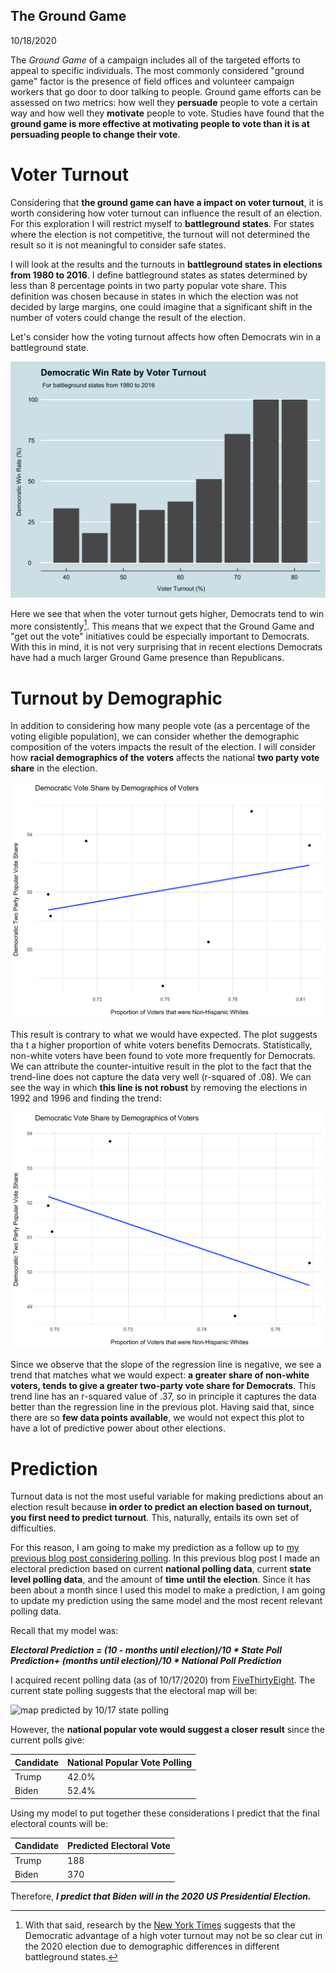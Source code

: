 ## The Ground Game

10/18/2020

The *Ground Game* of a campaign includes all of the targeted efforts to appeal to specific individuals. The most commonly considered "ground game" factor is the presence of field offices and volunteer campaign workers that go door to door talking to people. Ground game efforts can be assessed on two metrics: how well they **persuade** people to vote a certain way and how well they **motivate** people to vote. Studies have found that the **ground game is more effective at motivating people to vote than it is at persuading people to change their vote**.

# Voter Turnout
Considering that **the ground game can have a impact on voter turnout**, it is worth considering how voter turnout can influence the result of an election. For this exploration I will restrict myself to **battleground states**. For states where the election is not competitive, the turnout will not determined the result so it is not meaningful to consider safe states. 

I will look at the results and the turnouts in **battleground states in elections from 1980 to 2016**. I define battleground states as states determined by less than 8 percentage points in two party popular vote share. This definition was chosen because in states in which the election was not decided by large margins, one could imagine that a significant shift in the number of voters could change the result of the election.

Let's consider how the voting turnout affects how often Democrats win in a battleground state.

![image of Democratic win rate by voter turnout](../figures/turnout_vs_winrate.png)

Here we see that when the voter turnout gets higher, Democrats tend to win more consistently[^1]. This means that we expect that the Ground Game and "get out the vote" initiatives could be especially important to Democrats. With this in mind, it is not very surprising that in recent elections Democrats have had a much larger Ground Game presence than Republicans.

# Turnout by Demographic

In addition to considering how many people vote (as a percentage of the voting eligible population), we can consider whether the demographic composition of the voters impacts the result of the election. I will consider how **racial demographics of the voters** affects the national **two party vote share** in the election. 

![proportion of white voters vs democratic vote share since 1992](../figures/white_vote_1992.png)

This result is contrary to what we would have expected. The plot suggests tha t a higher proportion of white voters benefits Democrats. Statistically, non-white voters have been found to vote more frequently for Democrats. We can attribute the counter-intuitive result in the plot to the fact that the trend-line does not capture the data very well (r-squared of .08). We can see the way in which **this line is not robust** by removing the elections in 1992 and 1996 and finding the trend:

![proportion of white voters vs democratic vote share since 2000](../figures/white_vote_2000.png)

Since we observe that the slope of the regression line is negative, we see a trend that matches what we would expect: **a greater share of non-white voters, tends to give a greater two-party vote share for Democrats**. This trend line has an r-squared value of .37, so in principle it captures the data better than the regression line in the previous plot. Having said that, since there are so **few data points available**, we would not expect this plot to have a lot of predictive power about other elections.


# Prediction

Turnout data is not the most useful variable for making predictions about an election result because **in order to predict an election based on turnout, you first need to predict turnout**. This, naturally, entails its own set of difficulties.

For this reason, I am going to make my prediction as a follow up to [my previous blog post considering polling](polling.md). In this previous blog post I made an electoral prediction based on current **national polling data**, current **state level polling data**, and the amount of **time until the election**. Since it has been about a month since I used this model to make a prediction, I am going to update my prediction using the same model and the most recent relevant polling data.

Recall that my model was:

***Electoral Prediction = (10 - months until election)/10 * State Poll Prediction+ (months until election)/10 * National Poll Prediction***

I acquired recent polling data (as of 10/17/2020) from [FiveThirtyEight](https://projects.fivethirtyeight.com/polls/president-general/national/). The current state polling suggests that the electoral map will be:

![map predicted by 10/17 state polling]("../figures/polling_10_17.png")

However, the **national popular vote would suggest a closer result** since the current polls give: 

| Candidate | National Popular Vote Polling |
|-----------|-------------------------------|
| Trump     | 42.0%                          |
| Biden     | 52.4%                          |

Using my model to put together these considerations I predict that the final electoral counts will be:

| Candidate | Predicted Electoral Vote |
|-----------|--------------------------|
| Trump     | 188                      |
| Biden     | 370                      |


Therefore, ***I predict that Biden will in the 2020 US Presidential Election.***

[^1]: With that said, research by the [New York Times](https://www.nytimes.com/2019/07/15/upshot/2020-election-turnout-analysis.html) suggests that the Democratic advantage of a high voter turnout may not be so clear cut in the 2020 election due to demographic differences in different battleground states.

